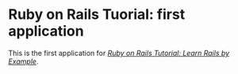 # Ruby on Rails Tuorial: first application
This is the first application for [*Ruby on Rails Tutorial: Learn Rails by
Example*](http://railstutorial.org/).

